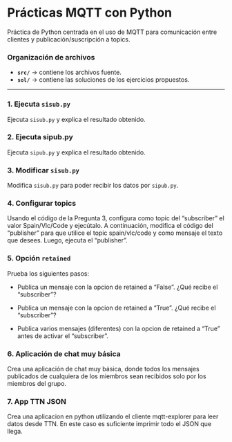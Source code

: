 # Prácticas MQTT con Python

Práctica de Python centrada en el uso de MQTT para comunicación entre clientes y publicación/suscripción a topics.

### Organización de archivos

- **`src/`** → contiene los archivos fuente.  
- **`sol/`** → contiene las soluciones de los ejercicios propuestos.

---

### 1. Ejecuta `sisub.py` 

Ejecuta `sisub.py` y explica el resultado obtenido.

### 2. Ejecuta sipub.py 

Ejecuta `sipub.py` y explica el resultado obtenido.

### 3. Modificar `sisub.py`

Modifica `sisub.py` para poder recibir los datos por `sipub.py`.

### 4. Configurar topics

Usando el código de la Pregunta 3, configura como topic del “subscriber” el valor Spain/Vlc/Code y ejecútalo. A continuación, modifica el código del “publisher” para que utilice el topic spain/vlc/code y como mensaje el texto que desees. Luego, ejecuta el “publisher”.

### 5. Opción `retained`

Prueba los siguientes pasos:

- Publica un mensaje con la opcion de retained a “False”. ¿Qué recibe el “subscriber”?

- Publica un mensaje con la opcion de retained a “True”. ¿Qué recibe el “subscriber”?   

- Publica varios mensajes (diferentes) con la opcion de retained a “True” antes de activar el “subscriber”.
    
### 6. Aplicación de chat muy básica

Crea una aplicación de chat muy básica, donde todos los mensajes publicados de cualquiera de los miembros sean recibidos solo por los miembros del grupo.

### 7. App TTN JSON

Crea una aplicacion en python utilizando el cliente mqtt-explorer para leer datos desde TTN. En este caso es suficiente imprimir todo el JSON que llega.
